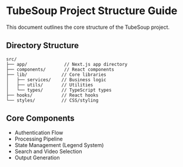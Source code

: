# TubeSoup Project Structure Guide

This document outlines the core structure of the TubeSoup project.

## Directory Structure

```
src/
├── app/              // Next.js app directory
├── components/       // React components
├── lib/             // Core libraries
│   ├── services/    // Business logic
│   ├── utils/       // Utilities
│   └── types/       // TypeScript types
├── hooks/           // React hooks
└── styles/          // CSS/styling
```

## Core Components
- Authentication Flow
- Processing Pipeline
- State Management (Legend System)
- Search and Video Selection
- Output Generation